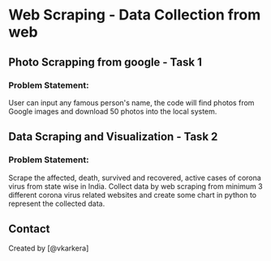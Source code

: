 # Web Scraping - Data Collection from web

## Photo Scrapping from google - Task 1

### Problem Statement:
User can input any famous person's name, the code will find photos from Google images and download 50 photos into the local system.


## Data Scraping and Visualization - Task 2

### Problem Statement:
Scrape the affected, death, survived and recovered, active cases of corona virus from state wise in India. Collect data by web scraping from minimum 3 different corona virus related websites and create some chart in python to represent the collected data.

## Contact
Created by [@vkarkera]

